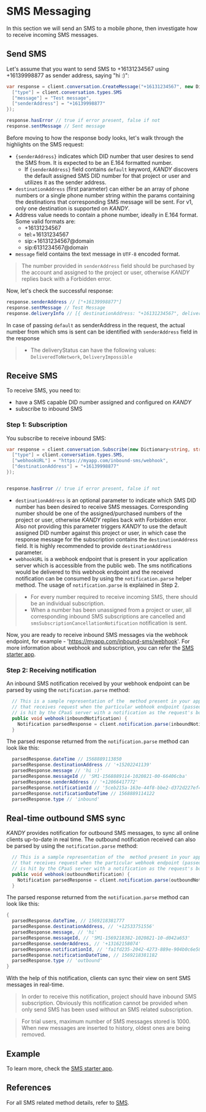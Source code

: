 # SMS Messaging
In this section we will send an SMS to a mobile phone, then investigate how to receive incoming SMS messages.

## Send SMS
Let's assume that you want to send SMS to +16131234567 using +16139998877 as sender address, saying "hi :)":

```csharp
var response = client.conversation.CreateMessage("+16131234567", new Dictionary<string, string> {
  ["type"] = client.conversation.types.SMS
  ["message"] = "Test message",
  ["senderAddress"] = "+16139998877"
});

response.hasError // true if error present, false if not
response.sentMessage // Sent message
```
Before moving to how the response body looks, let's walk through the highlights on the SMS request:

+ `{senderAddress}` indicates which DID number that user desires to send the SMS from. It is expected to be an E.164 formatted number.
    + If `{senderAddress}` field contains `default` keyword, $KANDY$ discovers the default assigned SMS DID number for that project or user and utilizes it as the sender address.
+ `destinationAddress` (first parameter) can either be an array of phone numbers or a single phone number string within the params containing the destinations that corresponding SMS message will be sent. For v1, only one destination is supported on $KANDY$.
+ Address value needs to contain a phone number, ideally in E.164 format. Some valid formats are:
  - +16131234567
  - tel:+16131234567
  - sip:+16131234567@domain
  - sip:6131234567@domain
+ `message` field contains the text message in `UTF-8` encoded format.

> The number provided in `senderAddress` field should be purchased by the account and assigned to the project or user, otherwise $KANDY$ replies back with a Forbidden error.

Now, let's check the successful response:

```csharp
response.senderAddress // ["+16139998877"]
response.sentMessage // Test Message
response.deliveryInfo // [{ destinationAddress: "+16131234567", deliveryStatus: "DeliveredToNetwork" }]
```

In case of passing `default` as senderAddress in the request, the actual number from which sms is sent can be identified with `senderAddress` field in the response

> + The deliveryStatus can have the following values: `DeliveredToNetwork`, `DeliveryImpossible`


## Receive SMS
To receive SMS, you need to:

+ have a SMS capable DID number assigned and configured on $KANDY$
+ subscribe to inbound SMS

### Step 1: Subscription
You subscribe to receive inbound SMS:

```csharp
var response = client.conversation.Subscribe(new Dictionary<string, string> {
  ["type"] = client.conversation.types.SMS,
  ["webhookURL"] = "https://myapp.com/inbound-sms/webhook",
  ["destinationAddress"] = "+16139998877"
});


response.hasError // true if error present, false if not
```

+ `destinationAddress` is an optional parameter to indicate which SMS DID number has been desired to receive SMS messages. Corresponding number should be one of the assigned/purchased numbers of the project or user, otherwise $KANDY$ replies back with Forbidden error. Also not providing this parameter triggers $KANDY$ to use the default assigned DID number against this project or user, in which case the response message for the subscription contains the `destinationAddress` field. It is highly recommended to provide `destinationAddress` parameter.
+ `webhookURL` is a webhook endpoint that is present in your application server which is accessible from the public web. The sms notifications would be delivered to this webhook endpoint and the received notification can be consumed by using the `notification.parse` helper method. The usage of `notification.parse` is explained in Step 2.

> + For every number required to receive incoming SMS, there should be an individual subscription.
> + When a number has been unassigned from a project or user, all corresponding inbound SMS subscriptions are cancelled and `smsSubscriptionCancellationNotification` notification is sent.

Now, you are ready to receive inbound SMS messages via the webhook endpoint, for example - 'https://myapp.com/inbound-sms/webhook'. For more information about webhook and subscription, you can refer the [SMS starter app](https://github.com/Kandy-IO/kandy-cpaas-dotnet-sdk/tree/v1.1.1/examples/sms).

### Step 2: Receiving notification
An inbound SMS notification received by your webhook endpoint can be parsed by using the `notification.parse` method:

```csharp
  // This is a sample representation of the  method present in your application server
  // that receives request when the particular webhook endpoint (passed as webhookURL)
  // is hit by the CPaaS server with a notification as the request's body.
  public void webhook(inboundNotification) {
    Notification parsedResponse = client.notification.parse(inboundNotification)
  }
```
The parsed response returned from the `notification.parse` method can look like this:
```csharp
  parsedResponse.dateTime // 1568889113850
  parsedResponse.destinationAddress // '+15202241139'
  parsedResponse.message // 'hi :)'
  parsedResponse.messageId // 'SM1-1568889114-1020821-00-66406cba'
  parsedResponse.senderAddress // '+12066417772'
  parsedResponse.notificationId // '5ceb215a-163e-44f8-bbe2-d372d227ef44'
  parsedResponse.notificationDateTime // 1568889114122
  parsedResponse.type // 'inbound'
```

## Real-time outbound SMS sync
$KANDY$ provides notification for outbound SMS messages, to sync all online clients up-to-date in real time. The outbound notification received can also be parsed by using the `notification.parse` method:

```csharp
  // This is a sample representation of the  method present in your application server
  // that receives request when the particular webhook endpoint (passed as webhookURL)
  // is hit by the CPaaS server with a notification as the request's body.
  public void webhook(outboundNotification) {
    Notification parsedResponse = client.notification.parse(outboundNotification)
  }
```
The parsed response returned from the `notification.parse` method can look like this:

```csharp
{
  parsedResponse.dateTime, // 1569218381777
  parsedResponse.destinationAddress, // '+12533751556'
  parsedResponse.message, // 'hi'
  parsedResponse.messageId, // 'SM1-1569218382-1020821-10-d042a653'
  parsedResponse.senderAddress, // '+13162158074'
  parsedResponse.notificationId, // 'fa1fd235-2042-4273-889e-904b0c6e58c5'
  parsedResponse.notificationDateTime, // 1569218381182
  parsedResponse.type // 'outbound'
}
```
With the help of this notification, clients can sync their view on sent SMS messages in real-time.

> In order to receive this notification, project should have inbound SMS subscription. Obviously this notification cannot be provided when only send SMS has been used without an SMS related subscription.

> For trial users, maximum number of SMS messages stored is 1000. When new messages are inserted to history, oldest ones are being removed.

## Example
To learn more, check the [SMS starter app](https://github.com/Kandy-IO/kandy-cpaas-dotnet-sdk/tree/v1.1.1/examples/sms).

## References
For all SMS related method details, refer to [SMS](/developer/references/dotnet/1.1.1#sms-send).
